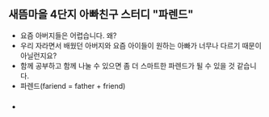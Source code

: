 ## 새뜸마을 4단지 아빠친구 스터디 "파렌드"
- 요즘 아버지들은 어렵습니다. 왜?
- 우리 자라면서 배웠던 아버지와 요즘 아이들이 원하는 아빠가 너무나 다르기 때문이 아닐런지요?
- 함께 공부하고 함께 나눌 수 있으면 좀 더 스마트한 파렌드가 될 수 있을 것 같습니다.
- 파렌드(fariend = father + friend)
### 
- 
